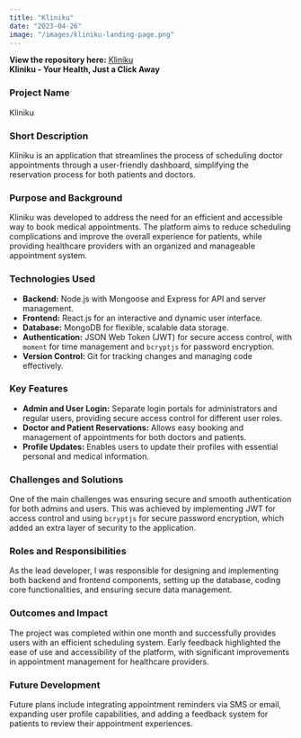 ```yaml
---
title: "Kliniku"
date: "2023-04-26"
image: "/images/kliniku-landing-page.png"
---
```


<!-- @format -->

**View the repository here:** [Kliniku](https://github.com/SahalN/Production-Kliniku)  
**Kliniku - Your Health, Just a Click Away**

### Project Name

Kliniku

### Short Description

Kliniku is an application that streamlines the process of scheduling doctor appointments through a user-friendly dashboard, simplifying the reservation process for both patients and doctors.

### Purpose and Background

Kliniku was developed to address the need for an efficient and accessible way to book medical appointments. The platform aims to reduce scheduling complications and improve the overall experience for patients, while providing healthcare providers with an organized and manageable appointment system.

### Technologies Used

- **Backend:** Node.js with Mongoose and Express for API and server management.
- **Frontend:** React.js for an interactive and dynamic user interface.
- **Database:** MongoDB for flexible, scalable data storage.
- **Authentication:** JSON Web Token (JWT) for secure access control, with `moment` for time management and `bcryptjs` for password encryption.
- **Version Control:** Git for tracking changes and managing code effectively.

### Key Features

- **Admin and User Login:** Separate login portals for administrators and regular users, providing secure access control for different user roles.
- **Doctor and Patient Reservations:** Allows easy booking and management of appointments for both doctors and patients.
- **Profile Updates:** Enables users to update their profiles with essential personal and medical information.

### Challenges and Solutions

One of the main challenges was ensuring secure and smooth authentication for both admins and users. This was achieved by implementing JWT for access control and using `bcryptjs` for secure password encryption, which added an extra layer of security to the application.

### Roles and Responsibilities

As the lead developer, I was responsible for designing and implementing both backend and frontend components, setting up the database, coding core functionalities, and ensuring secure data management.

### Outcomes and Impact

The project was completed within one month and successfully provides users with an efficient scheduling system. Early feedback highlighted the ease of use and accessibility of the platform, with significant improvements in appointment management for healthcare providers.

### Future Development

Future plans include integrating appointment reminders via SMS or email, expanding user profile capabilities, and adding a feedback system for patients to review their appointment experiences.
